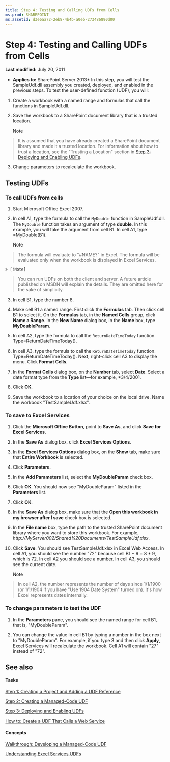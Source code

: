```yaml
---
title: Step 4: Testing and Calling UDFs from Cells
ms.prod: SHAREPOINT
ms.assetid: d3e6aa72-2eb8-4b4b-a0eb-273486890d00
---
```



# Step 4: Testing and Calling UDFs from Cells

 **Last modified:** July 20, 2011
  
    
    

 * **Applies to:** SharePoint Server 2013* 
In this step, you will test the SampleUdf.dll assembly you created, deployed, and enabled in the previous steps. To test the user-defined function (UDF), you will: 
  
    
    


1. Create a workbook with a named range and formulas that call the functions in SampleUdf.dll. 
    
  
2. Save the workbook to a SharePoint document library that is a trusted location. 
    
    > [!Note]  
> It is assumed that you have already created a SharePoint document library and made it a trusted location. For information about how to trust a location, see the "Trusting a Location" section in  [Step 3: Deploying and Enabling UDFs](step-3-deploying-and-enabling-udfs.md). 
3. Change parameters to recalculate the workbook. 
    
  

## Testing UDFs


### To call UDFs from cells


1. Start Microsoft Office Excel 2007. 
    
  
2. In cell A1, type the formula to call the  `MyDouble` function in SampleUdf.dll. The `MyDouble` function takes an argument of type **double**. In this example, you will take the argument from cell B1. In cell A1, type =MyDouble(B1). 
    
    > [!Note]  
> The formula will evaluate to "#NAME?" in Excel. The formula will be evaluated only when the workbook is displayed in Excel Services. 

    > [!Note]  
> You can run UDFs on both the client and server. A future article published on MSDN will explain the details. They are omitted here for the sake of simplicity. 
3. In cell B1, type the number 8. 
    
  
4. Make cell B1 a named range. First click the  **Formulas** tab. Then click cell B1 to select it. On the **Formulas** tab, in the **Named Cells** group, click **Name a Range**. In the  **New Name** dialog box, in the **Name** box, type **MyDoubleParam**. 
    
  
5. In cell A2, type the formula to call the  `ReturnDateTimeToday` function. Type=ReturnDateTimeToday(). 
    
  
6. In cell A3, type the formula to call the  `ReturnDateTimeToday` function. Type=ReturnDateTimeToday(). Next, right-click cell A3 to display the menu. Click  **Format Cells**. 
    
  
7. In the  **Format Cells** dialog box, on the **Number** tab, select **Date**. Select a date format type from the  **Type** list—for example, *3/4/2001.
    
  
8. Click  **OK**. 
    
  
9. Save the workbook to a location of your choice on the local drive. Name the workbook "TestSampleUdf.xlsx". 
    
  

### To save to Excel Services


1. Click the  **Microsoft Office Button**, point to  **Save As**, and click  **Save for Excel Services**. 
    
  
2. In the  **Save As** dialog box, click **Excel Services Options**. 
    
  
3. In the  **Excel Services Options** dialog box, on the **Show** tab, make sure that **Entire Workbook** is selected.
    
  
4. Click  **Parameters**. 
    
  
5. In the  **Add Parameters** list, select the **MyDoubleParam** check box.
    
  
6. Click  **OK**. You should now see "MyDoubleParam" listed in the  **Parameters** list.
    
  
7. Click  **OK**. 
    
  
8. In the  **Save As** dialog box, make sure that the **Open this workbook in my browser after I save** check box is selected.
    
  
9. In the  **File name** box, type the path to the trusted SharePoint document library where you want to store this workbook. For example, _http://MyServer002/Shared%20Documents/TestSampleUdf.xlsx_. 
    
  
10. Click  **Save**. You should see TestSampleUdf.xlsx in Excel Web Access. In cell A1, you should see the number "72" because cell B1 * 9 = 8 * 9, which is 72. In cell A2 you should see a number. In cell A3, you should see the current date. 
    
    > [!Note]  
> In cell A2, the number represents the number of days since 1/1/1900 (or 1/1/1904 if you have "Use 1904 Date System" turned on). It's how Excel represents dates internally. 

### To change parameters to test the UDF


1. In the  **Parameters** pane, you should see the named range for cell B1, that is, "MyDoubleParam".
    
  
2. You can change the value in cell B1 by typing a number in the box next to "MyDoubleParam". For example, if you type 3 and then click **Apply**, Excel Services will recalculate the workbook. Cell A1 will contain "27" instead of "72". 
    
  

## See also


#### Tasks


  
    
    
 [Step 1: Creating a Project and Adding a UDF Reference](step-1-creating-a-project-and-adding-a-udf-reference.md)
  
    
    
 [Step 2: Creating a Managed-Code UDF](step-2-creating-a-managed-code-udf.md)
  
    
    
 [Step 3: Deploying and Enabling UDFs](step-3-deploying-and-enabling-udfs.md)
  
    
    
 [How to: Create a UDF That Calls a Web Service](how-to-create-a-udf-that-calls-a-web-service.md)
#### Concepts


  
    
    
 [Walkthrough: Developing a Managed-Code UDF](walkthrough-developing-a-managed-code-udf.md)
  
    
    
 [Understanding Excel Services UDFs](understanding-excel-services-udfs.md)
